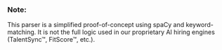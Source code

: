 ### Note:  
This parser is a simplified proof-of-concept using spaCy and keyword-matching. It is not the full logic used in our proprietary AI hiring engines (TalentSync™, FitScore™, etc.).
